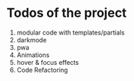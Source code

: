 # Todos of the project

1. modular code with templates/partials
2. darkmode
3. pwa
4. Animations
5. hover & focus effects
6. Code Refactoring
